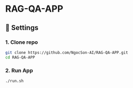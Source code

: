 # RAG-QA-APP

## 🚀 Settings

### 1. Clone repo
```bash
git clone https://github.com/NgocSon-AI/RAG-QA-APP.git
cd RAG-QA-APP
```

### 2. Run App
```bash
./run.sh
```

